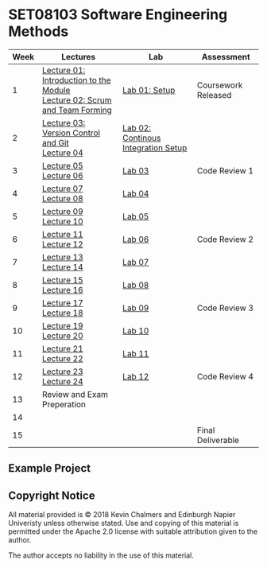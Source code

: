 # SET08103 Software Engineering Methods

| Week | Lectures | Lab | Assessment |
|------|----------|-----|------------|
| 1 | [Lecture 01: Introduction to the Module](lectures/lecture01) <br> [Lecture 02: Scrum and Team Forming](lectures/lecture02) | [Lab 01: Setup](labs/lab01) | Coursework Released |
| 2 | [Lecture 03: Version Control and Git](lectures/lecture03) <br> [Lecture 04](lectures/lecture04) | [Lab 02: Continous Integration Setup](labs/lab02) | |
| 3 | [Lecture 05](lectures/lecture05) <br> [Lecture 06](lectures/lecture06) | [Lab 03](labs/lab03) | Code Review 1 |
| 4 | [Lecture 07](lectures/lecture07) <br> [Lecture 08](lectures/lecture08) | [Lab 04](labs/lab04) | |
| 5 | [Lecture 09](lectures/lecture09) <br> [Lecture 10](lectures/lecture10) | [Lab 05](labs/lab05) | |
| 6 | [Lecture 11](lectures/lecture11) <br> [Lecture 12](lectures/lecture12) | [Lab 06](labs/lab06) | Code Review 2 |
| 7 | [Lecture 13](lectures/lecture13) <br> [Lecture 14](lectures/lecture14) | [Lab 07](labs/lab07) | |
| 8 | [Lecture 15](lectures/lecture15) <br> [Lecture 16](lectures/lecture16) | [Lab 08](labs/lab08) | |
| 9 | [Lecture 17](lectures/lecture17) <br> [Lecture 18](lectures/lecture18) | [Lab 09](labs/lab09) | Code Review 3 |
| 10 | [Lecture 19](lectures/lecture19) <br> [Lecture 20](lectures/lecture20) | [Lab 10](labs/lab10) | |
| 11 | [Lecture 21](lectures/lecture21) <br> [Lecture 22](lectures/lecture22) | [Lab 11](labs/lab11) | |
| 12 | [Lecture 23](lectures/lecture23) <br> [Lecture 24](lectures/lecture24) | [Lab 12](labs/lab12) | Code Review 4 |
| 13 | Review and Exam Preperation | | |
| 14 | | | |
| 15 | | | Final Deliverable |

## Example Project

## Copyright Notice

All material provided is &copy; 2018 Kevin Chalmers and Edinburgh Napier Univeristy unless otherwise stated.  Use and copying of this material is permitted under the Apache 2.0 license with suitable attribution given to the author.

The author accepts no liability in the use of this material.